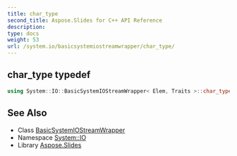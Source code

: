 ```yaml
---
title: char_type
second_title: Aspose.Slides for C++ API Reference
description: 
type: docs
weight: 53
url: /system.io/basicsystemiostreamwrapper/char_type/
---
```

## char_type typedef




```cpp
using System::IO::BasicSystemIOStreamWrapper< Elem, Traits >::char_type =  Elem
```

## See Also

* Class [BasicSystemIOStreamWrapper](../)
* Namespace [System::IO](../../)
* Library [Aspose.Slides](../../../)